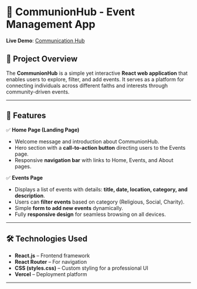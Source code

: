 # 📌 CommunionHub - Event Management App

**Live Demo**: [Communication Hub](https://communication-hub-two.vercel.app/)

## 📖 Project Overview
The **CommunionHub** is a simple yet interactive **React web application** that enables users to explore, filter, and add events. It serves as a platform for connecting individuals across different faiths and interests through community-driven events.

---

## 🚀 Features

✅ **Home Page (Landing Page)**
- Welcome message and introduction about CommunionHub.
- Hero section with a **call-to-action button** directing users to the Events page.
- Responsive **navigation bar** with links to Home, Events, and About pages.

✅ **Events Page**
- Displays a list of events with details: **title, date, location, category, and description**.
- Users can **filter events** based on category (Religious, Social, Charity).
- Simple **form to add new events** dynamically.
- Fully **responsive design** for seamless browsing on all devices.

---

## 🛠️ Technologies Used
- **React.js** – Frontend framework
- **React Router** – For navigation
- **CSS (styles.css)** – Custom styling for a professional UI
- **Vercel** – Deployment platform

---
